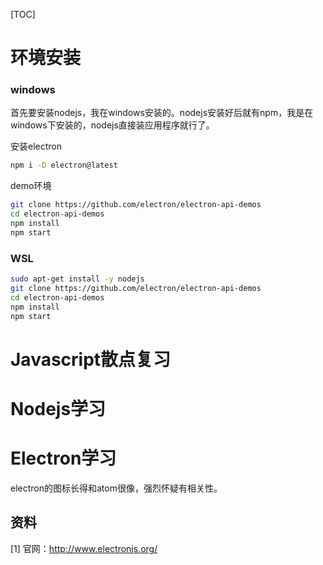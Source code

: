 [TOC]

# 环境安装

### windows

首先要安装nodejs，我在windows安装的。nodejs安装好后就有npm，我是在windows下安装的，nodejs直接装应用程序就行了。

安装electron

```bash
npm i -D electron@latest
```

demo环境

```bash
git clone https://github.com/electron/electron-api-demos
cd electron-api-demos
npm install
npm start
```



### WSL

```bash
sudo apt-get install -y nodejs
git clone https://github.com/electron/electron-api-demos
cd electron-api-demos
npm install
npm start
```

# Javascript散点复习



# Nodejs学习



# Electron学习

electron的图标长得和atom很像，强烈怀疑有相关性。





## 资料

[1] 官网：http://www.electronjs.org/